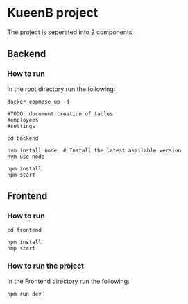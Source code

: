 # KueenB project

The project is seperated into 2 components:

## Backend
### How to run
In the root directory run the following:
```shell script
docker-copmose up -d

#TODO: document creation of tables
#employees
#settings

cd backend

nvm install node  # Install the latest available version
nvm use node

npm install 
npm start
```

## Frontend
### How to run
```shell script
cd frontend

npm install
nmp start
```

### How to run the project
In the Frontend directory run the following:
```shell script
npm run dev
```


